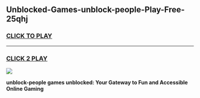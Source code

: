
## Unblocked-Games-unblock-people-Play-Free-25qhj
<h3>
<a href="https://premium76.site?title=unblock-people&ref=10A">CLICK TO PLAY</a></h3>
<hr>

<h3>
<a href="https://premium76.site?title=unblock-people&ref=10A">CLICK 2 PLAY</a>
  
</h3>

<a href="https://premium76.site?title=unblock-people&ref=10A"><img src="https://clearcache.store/games.png"></a>


**unblock-people games unblocked: Your Gateway to Fun and Accessible Online Gaming**
